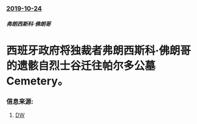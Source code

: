 ### [2019-10-24](/news/2019/10/24/index.md)

##### 弗朗西斯科·佛朗哥
#  西班牙政府将独裁者弗朗西斯科·佛朗哥的遗骸自烈士谷迁往帕尔多公墓 Cemetery。 




### 信息来源:

1. [DW](https://www.dw.com/zh/%E5%89%8D%E8%A5%BF%E7%8F%AD%E7%89%99%E7%8B%AC%E8%A3%81%E8%80%85%E5%BC%97%E6%9C%97%E5%93%A5%E9%81%97%E9%AA%B8%E8%A2%AB%E8%BF%81%E5%A2%93/a-50970507)
